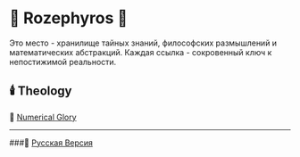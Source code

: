 # 🌹 Rozephyros 🌹
Это место - хранилище тайных знаний, философских размышлений и математических абстракций. Каждая ссылка - сокровенный ключ к непостижимой реальности.
## 🕯️ Theology
🧮 [Numerical Glory](numericalglory.md)
***
###🌻 [Русская Версия](index-2.md)




